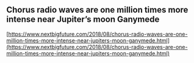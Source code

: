 ## Chorus radio waves are one million times more intense near Jupiter’s moon Ganymede
  
  [https://www.nextbigfuture.com/2018/08/chorus-radio-waves-are-one-million-times-more-intense-near-jupiters-moon-ganymede.html](https://www.nextbigfuture.com/2018/08/chorus-radio-waves-are-one-million-times-more-intense-near-jupiters-moon-ganymede.html)